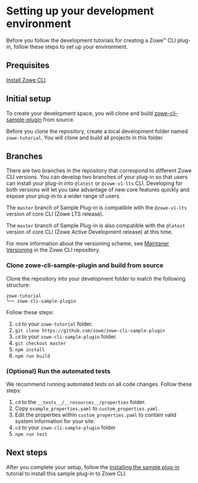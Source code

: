 # Setting up your development environment
Before you follow the development tutorials for creating a Zowe&trade; CLI plug-in, follow these steps to set up your environment.

## Prequisites
[Install Zowe CLI](../../user-guide/cli-installcli#methods-to-install-zowe-cli).

## Initial setup
To create your development space, you will clone and build [zowe-cli-sample-plugin](https://github.com/zowe/zowe-cli-sample-plugin) from source.

Before you clone the repository, create a local development folder named `zowe-tutorial`. You will clone and build all projects in this folder.

## Branches

There are two branches in the repository that correspond to different Zowe CLI versions. You can develop two branches of your plug-in so that users can install your plug-in into `@latest` or `@zowe-v1-lts` CLI. Developing for both versions will let you take advantage of new core features quickly and expose your plug-in to a wider range of users.

The `master` branch of Sample Plug-in is compatible with the `@zowe-v1-lts` version of core CLI (Zowe LTS release).

The `master` branch of Sample Plug-in is also compatible with the `@latest` version of core CLI (Zowe Active Development release) at this time.

For more information about the versioning scheme, see [Maintaner Versioning](https://github.com/zowe/zowe-cli/blob/master/docs/MaintainerVersioning.md) in the Zowe CLI repository.

### Clone zowe-cli-sample-plugin and build from source
Clone the repository into your development folder to match the following structure:
```
zowe-tutorial
└── zowe-cli-sample-plugin
```
Follow these steps:
1. `cd` to your `zowe-tutorial` folder.
2. `git clone https://github.com/zowe/zowe-cli-sample-plugin`
3. `cd` to your `zowe-cli-sample-plugin` folder.
4. `git checkout master`
5. `npm install`
6. `npm run build`

### (Optional) Run the automated tests
We recommend running automated tests on all code changes. Follow these steps:

1. `cd` to the `__tests__/__resources__/properties` folder.
2. Copy `example_properties.yaml` to `custom_properties.yaml`.
3. Edit the properties within `custom_properties.yaml` to contain valid system information for your site.
4. `cd` to your `zowe-cli-sample-plugin` folder
5. `npm run test`

## Next steps
After you complete your setup, follow the [Installing the sample plug-in](cli-installing-sample-plugin.md) tutorial to install this sample plug-in to Zowe CLI.
